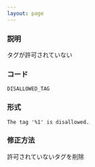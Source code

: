 ```yaml
---
layout: page
---
```


### 説明

タグが許可されていない

### コード

    DISALLOWED_TAG

### 形式

    The tag '%1' is disallowed.

### 修正方法

許可されていないタグを削除

